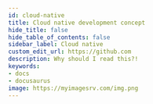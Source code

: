 ```yaml
---
id: cloud-native
title: Cloud native development concept
hide_title: false
hide_table_of_contents: false
sidebar_label: Cloud native
custom_edit_url: https://github.com
description: Why should I read this?!
keywords:
- docs
- docusaurus
image: https://myimagesrv.com/img.png
---
```

